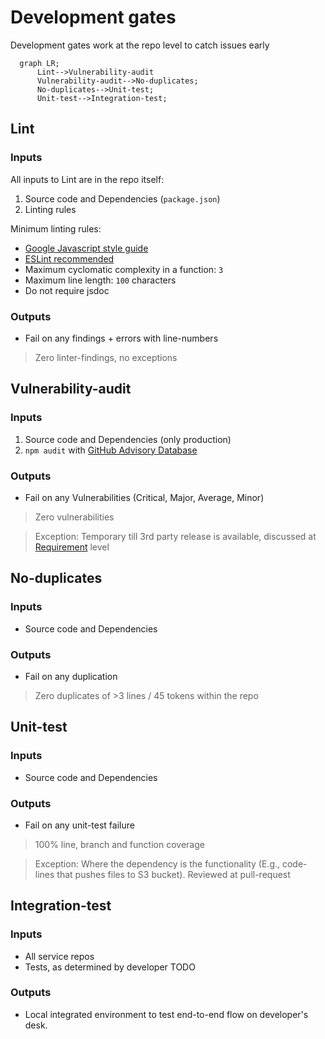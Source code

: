 # Development gates

Development gates work at the repo level to catch issues early

```mermaid
  graph LR;
      Lint-->Vulnerability-audit
      Vulnerability-audit-->No-duplicates;
      No-duplicates-->Unit-test;
      Unit-test-->Integration-test;
```

## Lint

### Inputs

All inputs to Lint are in the repo itself:

1. Source code and Dependencies (`package.json`)
1. Linting rules

Minimum linting rules:

- [Google Javascript style guide](https://www.npmjs.com/package/eslint-config-google)
- [ESLint recommended](https://github.com/eslint/eslint/blob/main/conf/eslint-recommended.js)
- Maximum cyclomatic complexity in a function: `3`
- Maximum line length: `100` characters
- Do not require jsdoc

### Outputs

- Fail on any findings + errors with line-numbers

>Zero linter-findings, no exceptions

## Vulnerability-audit

### Inputs

1. Source code and Dependencies (only production)
1. `npm audit` with [GitHub Advisory Database](https://github.blog/2021-10-07-github-advisory-database-now-powers-npm-audit/)

### Outputs

- Fail on any Vulnerabilities (Critical, Major, Average, Minor)

>Zero vulnerabilities

>Exception: Temporary till 3rd party release is available, discussed at [Requirement](grooming.md#Requirement) level

## No-duplicates

### Inputs

- Source code and Dependencies

### Outputs

- Fail on any duplication

>Zero duplicates of >3 lines / 45 tokens within the repo

## Unit-test

### Inputs

- Source code and Dependencies

### Outputs

- Fail on any unit-test failure

>100% line, branch and function coverage

>Exception: Where the dependency is the functionality (E.g., code-lines that pushes files to S3 bucket). Reviewed at pull-request

## Integration-test

### Inputs

- All service repos
- Tests, as determined by developer TODO

### Outputs

- Local integrated environment to test end-to-end flow on developer's desk.
